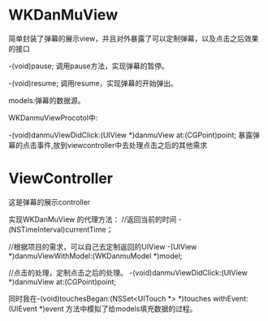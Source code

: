


# WKDanMuView
简单封装了弹幕的展示view，并且对外暴露了可以定制弹幕，以及点击之后效果的接口

-(void)pause;
调用pause方法，实现弹幕的暂停。

-(void)resume;
调用resume，实现弹幕的开始弹出。

models:弹幕的数据源。

WKDanmuViewProcotol中:

-(void)danmuViewDidClick:(UIView *)danmuView at:(CGPoint)point;
暴露弹幕的点击事件,放到viewcontroller中去处理点击之后的其他需求


# ViewController
这是弹幕的展示controller

实现WKDanMuView 的代理方法：
//返回当前的时间
-(NSTimeInterval)currentTime；

//根据项目的需求，可以自己去定制返回的UIView
-(UIView *)danmuViewWithModel:(WKDanmuModel *)model;

//点击的处理，定制点击之后的处理。
-(void)danmuViewDidClick:(UIView *)danmuView at:(CGPoint)point;



同时我在-(void)touchesBegan:(NSSet<UITouch *> *)touches withEvent:(UIEvent *)event
方法中模拟了给models填充数据的过程。
